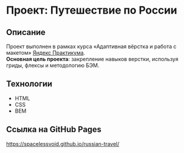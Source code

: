 # Проект: Путешествие по России

## Описание
Проект выполнен в рамках курса «Адаптивная вёрстка и работа с макетом» [Яндекс Практикума](https://practicum.yandex.ru).\
**Основная цель проекта**: закрепление навыков верстки, используя гриды, флексы и методологию БЭМ.

## Технологии
* HTML
* CSS
* BEM

## Ссылка на GitHub Pages
https://spacelessvoid.github.io/russian-travel/
